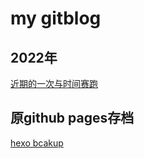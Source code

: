 # my gitblog

## 2022年

[近期的一次与时间赛跑](https://github.com/ShiqingXu/gitblog/blob/main/2022/%E8%BF%91%E6%9C%9F%E7%9A%84%E4%B8%80%E6%AC%A1%E4%B8%8E%E6%97%B6%E9%97%B4%E8%B5%9B%E8%B7%91.md)

## 原github pages存档

[hexo bcakup](https://github.com/ShiqingXu/gitblog/tree/main/hexo%20backup)
